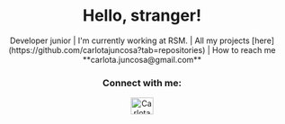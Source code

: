 <h1 align="center">Hello, stranger!</h1>
<p align="center">Developer junior | I'm currently working at RSM. | All my projects [here](https://github.com/carlotajuncosa?tab=repositories) | How to reach me **carlota.juncosa@gmail.com** </p>

<h3 align="center">Connect with me:</h3>
<p align="center">
<a href="https://www.linkedin.com/in/carlota-juncosa" target="_blank"><img align="center" src="https://raw.githubusercontent.com/rahuldkjain/github-profile-readme-generator/master/src/images/icons/Social/linked-in-alt.svg" alt="Carlota Jncosa Fenech" height="30" width="40" /></a>
</p>
